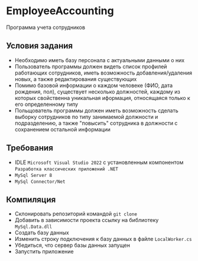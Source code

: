 # EmployeeAccounting
Программа учета сотрудников

## Условия задания
- Необходимо иметь базу персонала с актуальными данными о них
- Пользователь программы должен видеть список профилей работающих сотрудников,
иметь возможность добавления/удаления новых, а также редактирования существующих
- Помимо базовой информации о каждом человеке (ФИО, дата рождения, пол), существует несколько
должностей, каждому из которых свойственна уникальная иформация, относящаяся только к его
определенному типу
- Польщователь программы должен иметь возможность сделать выборку сотрудников по типу занимаемой
должности и подразделению, а также "повысить" сотрудника в должности с сохранением остальной информации


## Требования
- IDLE ```Microsoft Visual Studio 2022``` с установленным компонентом ```Разработка классических приложений .NET```
- `MySql Server 8`
- `MySql Connector/Net`

## Компиляция
- Склонировать репозиторий командой `git clone`
- Добавить в зависимости проекта ссылку на библиотеку `MySql.Data.dll`
- Создать базу данных
- Изменить строку подключения к базу данных в файле `LocalWorker.cs`
- Убедиться, что сервер базы данных запущен
- Запустить приложение
